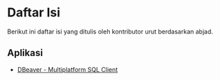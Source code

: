 # Daftar Isi
Berikut ini daftar isi yang ditulis oleh kontributor urut berdasarkan abjad.

## Aplikasi
- [DBeaver - Multiplatform SQL Client](aplikasi/DBEaver-SQL-Database-Client.md)